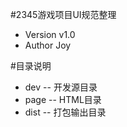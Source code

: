 #2345游戏项目UI规范整理
* Version  v1.0
* Author   Joy

#目录说明
- dev    -- 开发源目录
- page   -- HTML目录
- dist   -- 打包输出目录